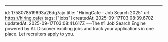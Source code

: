 ---
id: 1758078519693a26dg7ajo
title: "HiringCafe - Job Search 2025"
url: https://hiring.cafe/
tags: ["jobs"]
createdAt: 2025-09-17T03:08:39.670Z
updatedAt: 2025-09-17T03:08:41.617Z
---The #1 Job Search Engine powered by AI. Discover exciting jobs and track your applications in one place. Let recruiters apply to you.
